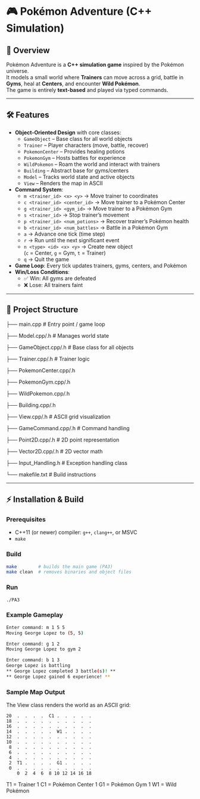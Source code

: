 # 🎮 Pokémon Adventure (C++ Simulation)

## 📖 Overview
Pokémon Adventure is a **C++ simulation game** inspired by the Pokémon universe.  
It models a small world where **Trainers** can move across a grid, battle in **Gyms**, heal at **Centers**, and encounter **Wild Pokémon**.  
The game is entirely **text-based** and played via typed commands.

---

## 🛠 Features
- **Object-Oriented Design** with core classes:
  - `GameObject` – Base class for all world objects
  - `Trainer` – Player characters (move, battle, recover)
  - `PokemonCenter` – Provides healing potions
  - `PokemonGym` – Hosts battles for experience
  - `WildPokemon` – Roam the world and interact with trainers
  - `Building` – Abstract base for gyms/centers
  - `Model` – Tracks world state and active objects
  - `View` – Renders the map in ASCII
- **Command System**:
  - `m <trainer_id> <x> <y>` → Move trainer to coordinates
  - `c <trainer_id> <center_id>` → Move trainer to a Pokémon Center
  - `g <trainer_id> <gym_id>` → Move trainer to a Pokémon Gym
  - `s <trainer_id>` → Stop trainer’s movement
  - `p <trainer_id> <num_potions>` → Recover trainer’s Pokémon health
  - `b <trainer_id> <num_battles>` → Battle in a Pokémon Gym
  - `a` → Advance one tick (time step)
  - `r` → Run until the next significant event
  - `n <type> <id> <x> <y>` → Create new object  
    (`c` = Center, `g` = Gym, `t` = Trainer)
  - `q` → Quit the game
- **Game Loop**: Every tick updates trainers, gyms, centers, and Pokémon
- **Win/Loss Conditions**:
  - ✅ Win: All gyms are defeated
  - ❌ Lose: All trainers faint

---

## 📂 Project Structure
├── main.cpp # Entry point / game loop

├── Model.cpp/.h # Manages world state

├── GameObject.cpp/.h # Base class for all objects

├── Trainer.cpp/.h # Trainer logic

├── PokemonCenter.cpp/.h

├── PokemonGym.cpp/.h

├── WildPokemon.cpp/.h

├── Building.cpp/.h

├── View.cpp/.h # ASCII grid visualization

├── GameCommand.cpp/.h # Command handling

├── Point2D.cpp/.h # 2D point representation

├── Vector2D.cpp/.h # 2D vector math

├── Input_Handling.h # Exception handling class

└── makefile.txt # Build instructions

---

## ⚡ Installation & Build
### Prerequisites
- C++11 (or newer) compiler: `g++`, `clang++`, or MSVC
- `make`

### Build
```bash
make        # builds the main game (PA3)
make clean  # removes binaries and object files
```

### Run
```bash
./PA3
```

### Example Gameplay
```bash
Enter command: m 1 5 5
Moving George Lopez to (5, 5)

Enter command: g 1 2
Moving George Lopez to gym 2

Enter command: b 1 3
George Lopez is battling
** George Lopez completed 3 battle(s)! **
** George Lopez gained 6 experience! **
```

### Sample Map Output

The View class renders the world as an ASCII grid:
```text
20  .  .  .  .  C1 .  .  .  .  .  
18  .  .  .  .  .  .  .  .  .  .  
16  .  .  .  .  .  .  .  .  .  .  
14  .  .  .  .  .  W1 .  .  .  .  
12  .  .  .  .  .  .  .  .  .  .  
10  .  .  .  .  .  .  .  .  .  .  
 8  .  .  .  .  .  .  .  .  .  .  
 6  .  .  .  .  .  .  .  .  .  .  
 4  .  .  .  .  .  .  .  .  .  .  
 2  T1 .  .  .  .  G1 .  .  .  .  
 0  .  .  .  .  .  .  .  .  .  .  
    0  2  4  6  8 10 12 14 16 18
```
T1 = Trainer 1
C1 = Pokémon Center 1
G1 = Pokémon Gym 1
W1 = Wild Pokémon
